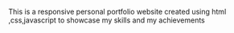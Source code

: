 This is a  responsive personal portfolio website created using html ,css,javascript to showcase my skills and my achievements
 
 

